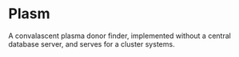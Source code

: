 # Plasm
A convalascent plasma donor finder, implemented without a central database server, and serves for a cluster systems.
